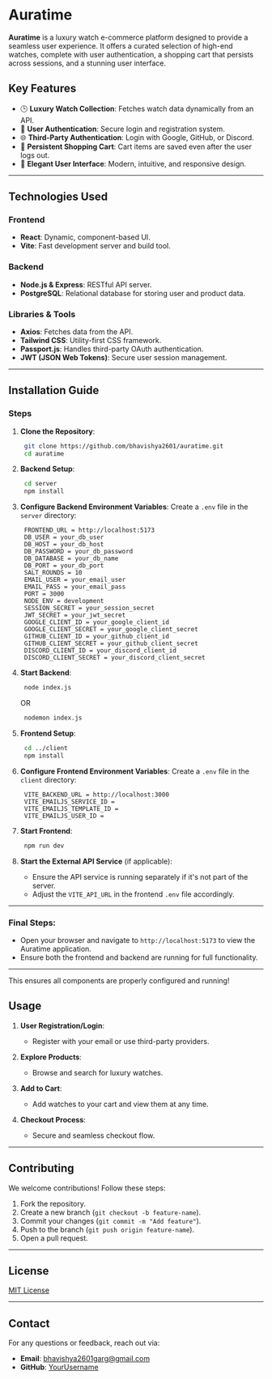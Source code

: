 # Auratime

**Auratime** is a luxury watch e-commerce platform designed to provide a seamless user experience. It offers a curated selection of high-end watches, complete with user authentication, a shopping cart that persists across sessions, and a stunning user interface.

## Key Features

- 🕒 **Luxury Watch Collection**: Fetches watch data dynamically from an API.
- 🔐 **User Authentication**: Secure login and registration system.
- 🌐 **Third-Party Authentication**: Login with Google, GitHub, or Discord.
- 🛒 **Persistent Shopping Cart**: Cart items are saved even after the user logs out.
- 💎 **Elegant User Interface**: Modern, intuitive, and responsive design.
  
---

## Technologies Used

### Frontend
- **React**: Dynamic, component-based UI.
- **Vite**: Fast development server and build tool.
  
### Backend
- **Node.js & Express**: RESTful API server.
- **PostgreSQL**: Relational database for storing user and product data.

### Libraries & Tools
- **Axios**: Fetches data from the API.
- **Tailwind CSS**: Utility-first CSS framework.
- **Passport.js**: Handles third-party OAuth authentication.
- **JWT (JSON Web Tokens)**: Secure user session management.

---

## Installation Guide

### Steps

1. **Clone the Repository**:
   ```bash
    git clone https://github.com/bhavishya2601/auratime.git
    cd auratime
   ```

2. **Backend Setup**:
   ```bash
    cd server
    npm install
   ```

3. **Configure Backend Environment Variables**:
   Create a `.env` file in the `server` directory:
   ```env
    FRONTEND_URL = http://localhost:5173
    DB_USER = your_db_user
    DB_HOST = your_db_host
    DB_PASSWORD = your_db_password
    DB_DATABASE = your_db_name
    DB_PORT = your_db_port
    SALT_ROUNDS = 10
    EMAIL_USER = your_email_user
    EMAIL_PASS = your_email_pass
    PORT = 3000
    NODE_ENV = development
    SESSION_SECRET = your_session_secret
    JWT_SECRET = your_jwt_secret
    GOOGLE_CLIENT_ID = your_google_client_id
    GOOGLE_CLIENT_SECRET = your_google_client_secret
    GITHUB_CLIENT_ID = your_github_client_id
    GITHUB_CLIENT_SECRET = your_github_client_secret
    DISCORD_CLIENT_ID = your_discord_client_id
    DISCORD_CLIENT_SECRET = your_discord_client_secret
   ```

4. **Start Backend**:
   ```bash
    node index.js
   ```
   OR
   ```bash
    nodemon index.js
   ```

5. **Frontend Setup**:
   ```bash
    cd ../client
    npm install
   ```

6. **Configure Frontend Environment Variables**:
   Create a `.env` file in the `client` directory:
   ```env
    VITE_BACKEND_URL = http://localhost:3000
    VITE_EMAILJS_SERVICE_ID = 
    VITE_EMAILJS_TEMPLATE_ID = 
    VITE_EMAILJS_USER_ID = 
   ```

7. **Start Frontend**:
   ```bash
    npm run dev
   ```

8. **Start the External API Service** (if applicable):
   - Ensure the API service is running separately if it's not part of the server.
   - Adjust the `VITE_API_URL` in the frontend `.env` file accordingly.

---

### Final Steps:
- Open your browser and navigate to `http://localhost:5173` to view the Auratime application.
- Ensure both the frontend and backend are running for full functionality.

--- 

This ensures all components are properly configured and running!

## Usage

1. **User Registration/Login**:
   - Register with your email or use third-party providers.
   
2. **Explore Products**:
   - Browse and search for luxury watches.
   
3. **Add to Cart**:
   - Add watches to your cart and view them at any time.
   
4. **Checkout Process**:
   - Secure and seamless checkout flow.

---

## Contributing

We welcome contributions! Follow these steps:

1. Fork the repository.
2. Create a new branch (`git checkout -b feature-name`).
3. Commit your changes (`git commit -m "Add feature"`).
4. Push to the branch (`git push origin feature-name`).
5. Open a pull request.

---

## License

[MIT License](LICENSE)

---

## Contact

For any questions or feedback, reach out via:

- **Email**: bhavishya2601garg@gmail.com
- **GitHub**: [YourUsername](https://github.com/bhavishya2601)

